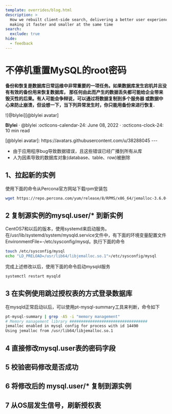 ```yaml
---
template: overrides/blog.html
description: >
  How we rebuilt client-side search, delivering a better user experience while
  making it faster and smaller at the same time
search:
  exclude: true
hide:
  - feedback
---
```


# 不停机重置MySQL的root密码

__备份和恢复是数据库日常运维中非常重要的一项任务。如果数据库发生宕机并且没有有效的备份用来恢复数据库，
那任何由此而产生的数据丢失都可能给企业带来毁灭性的后果。有人可能会争辩说，可以通过将数据复制到多个服务器
或数据中心来防止崩溃，但设想一下，当下列异常发生时，你只能用备份来进行恢复.__ 

<aside class="mdx-author" markdown>
![@blylei][@blylei avatar]

<span>__Blylei__ · @blylei</span>
<span>
:octicons-calendar-24: June 08, 2022 ·
:octicons-clock-24: 10 min read
</span>
</aside>
[@blylei avatar]: https://avatars.githubusercontent.com/u/38288045
---

- 由于应用程序bug导致数据错误，且这些错误已经广播到所有从库
- 人为因素导致的数据库对象(database、table、row)被删除

## 1、拉起新的实例

使用下面的命令从Percona官方网站下载rpm安装包
```bash
wget https://repo.percona.com/yum/release/8/RPMS/x86_64/jemalloc-3.6.0-1.el8.x86_64.rpm
```


## 2 复制源实例的mysql.user/* 到新实例

CentOS7和以后的版本，使用systemd来启动服务。在/usr/lib/systemd/system/mysqld.service文件中，有下面的环境变量配置文件
EnvironmentFile=-/etc/sysconfig/mysql。执行下面的命令
```bash
touch /etc/sysconfig/mysql
echo "LD_PRELOAD=/usr/lib64/libjemalloc.so.1">/etc/sysconfig/mysql
```

完成上述修改以后，使用下面的命令启动mysqld服务
```bash
systemctl restart mysqld
```

## 3 在实例使用跳过授权表的方式登录数据库

在mysqld正常启动以后，可以使用pt-mysql-summary工具来判断，命令如下

```bash
pt-mysql-summary | grep -A5 -i "memory management"
# Memory management library ##################################
jemalloc enabled in mysql config for process with id 14490
Using jemalloc from /usr/lib64/libjemalloc.so.1
```

## 4 直接修改mysql.user表的密码字段

## 5 校验密码修改是否成功

## 6 将修改后的 mysql.user/* 复制到源实例


## 7 从OS层发生信号，刷新授权表




